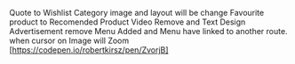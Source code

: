 Quote to  Wishlist
Category image and layout will be change
Favourite product to Recomended Product
Video Remove and Text Design
Advertisement remove
Menu Added and Menu have linked to another route.
when cursor on Image will Zoom [https://codepen.io/robertkirsz/pen/ZvorjB]
